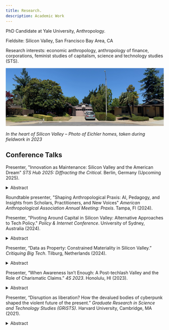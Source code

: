 ```yaml
---
title: Research.
description: Academic Work
---
```

<div class="negative-margin"></div>

PhD Candidate at Yale University, Anthropology. 

Fieldsite: Silicon Valley, San Francisco Bay Area, CA

Research interests: economic anthropology, anthropology of finance, corporations, feminist studies of capitalism, science and technology studies (STS). 

<img src="/images/culdesac.jpg" class="spacer center">
<p class="text-xs"><i>In the heart of Silicon Valley – Photo of Eichler homes, taken during fieldwork in 2023</i>
</p>

## Conference Talks

Presenter, "Innovation as Maintenance: Silicon Valley and the American Dream" _STS Hub 2025: Diffracting the Critical_. Berlin, Germany (Upcoming 2025). 

<details class="margin-bottom-lg">
<summary><span class="pointer text-xs">Abstract</span></summary>
<p class="text-xs">
STS scholars have often separated concepts of maintenance and innovation, offering maintenance practices as an alternative to the tech industry’s visible commitment to innovation. And yet, instead of producing ruptures and changes in foundational aspects of society as promised by innovation discourse, Silicon Valley’s products have leveraged and entrenched existing structures of power, acting as a practice of social maintenance as they’ve been increasingly used to optimize financial interests. This paper proposes thinking about tech corporations in Silicon Valley as inflammable objects, with the push for innovation grounded in desires to maintain the American Dream. Building on Annemarie Mol and John Law’s notion of “mutable mobiles” that are characterized by variability without losing their identity, this ethnographic project follows innovation discourse into the industry’s center, looking at how volatile startup projects and discourse about different futures continually solidify into maintaining existing structures of power. Using a diffractive analysis to navigate between explosive critiques of corporate harms and the sleepy suburbs that shape the everyday life of corporate employees, these tensions expose how the harms of Big Tech are entangled with more widespread contexts of chronic inflammation, informing pathways to addressing seemingly acute problems that fade into chronic conditions.
</p>
</details>

Roundtable presenter, "Shaping Anthropological Praxis: AI, Pedagogy, and Insights from Scholars, Practitioners, and New Voices" _American Anthropological Association Annual Meeting: Praxis_. Tampa, Fl (2024). 

Presenter, "Pivoting Around Capital in Silicon Valley: Alternative Approaches to Tech Policy." _Policy & Internet Conference_. University of Sydney, Australia (2024). 

<details class="margin-bottom-lg">
<summary><span class="pointer text-xs">Abstract</span></summary>
<p class="text-xs">
Many approaches to tech policy scramble to address new company products, technological innovations, and corporate scandals. In the 2010s, the U.S. government responded to the Cambridge Analytica data scandal by organizing inquiries into Facebook’s privacy practices, while scholars produced work aimed at uncovering bias in algorithms, social media’s impacts on sociality, and labor abuses on digital platforms. But as the influence of Big Tech continues to expand despite these investigations and new hype around AI has produced inquiries into AI-specific policies, this paper asks: is this approach of tech-specific critique and policy the best strategy for broad-scale change? Using empirical examples from ethnographic research conducted in Silicon Valley between 2022 and 2024, this paper explores the foundational role of venture capital financing in shaping corporate decision-making and outcomes across the industry. As speculative financial models create the incentives for hyper growth-oriented corporate strategies, these financial structures connect Silicon Valley to much wider processes of financialization that contribute to increasing inequality and the consolidation of wealth on a global scale. I draw on participant observation at a data analytics company in San Francisco to trace how finance capital shapes the inner-workings of corporate strategies rather than tech-specific policy or technical considerations. This ethnographic analysis demonstrates how industry actors pivot around capital in order to survive, directed by structural conditions rather than technology-related motivations. While focusing on the external impacts of corporate products generates the stakes of critical research, this paper advocates for studying the inner-workings of the industry in order to better identify the root causes of harmful externalities. It may be that the best approach to “good internet policy” doesn’t direct attention towards information technology or digital platforms at all, but rather addresses the underlying financial systems that consolidate wealth and continue to shape the direction of corporate products.
</p>
</details>

Presenter, “Data as Property: Constrained Materiality in Silicon Valley.” _Critiquing Big Tech_. Tilburg, Netherlands (2024).

<details class="margin-bottom-lg">
<summary><span class="pointer text-xs">Abstract</span></summary>
<p class="text-xs">  
This ethnographic project examines a post-techlash Silicon Valley through two, interconnected scales—the worker and the corporation—examining how material dependencies and economic relations at the level of the worker enact reinforcing logics that reproduce corporate projects. Building on scholarship that connects the industry’s contemporary data collection practices to the property logics developed through histories of settler colonialism (Barbrook & Cameron, 1996; Couldry & Mejias,  2019; Zuboff, 2018), this project follows property as a foundational relation that shapes the structure of corporate technology platforms and their extractive outputs. At the level of the worker, I spent time in the homes and thirdspaces of corporate employees to trace how the property expectations of nuclear families and home ownership motivate and normalize their participation in corporate data practices. At the corporate level, I draw on participant observation at a data analytics company in San Francisco to trace how extractive data collection is transformed into mundane corporate tasks that defy critical engagement in the corporate context. This project draws together these two scales to point towards property as a foundational aspect of maintaining relational structures of inequality, offering a new locus for addressing the harms of Big Tech.
</p>
</details>

Presenter, “When Awareness Isn’t Enough: A Post-techlash Valley and the Role of Charismatic Claims.” _4S 2023_. Honolulu, HI (2023).

<details class="margin-bottom-lg">
<summary><span class="pointer text-xs">Abstract</span></summary>
<p class="text-xs">
UX roles have been increasingly integrated into the corporate development of new technologies in Silicon Valley over the past few decades, with practitioners often utilizing terms like “human-centered” and appealing to humanistic concerns to characterize their work. Companies have also adopted humanistic language, which shows up in IPO documents, public marketing campaigns, and career landing pages for highly compensated roles (Facebook, Inc. 2013; Facebook, Inc. 2019; Google, Inc. 2004; Lyft, Inc. 2021). Critical academic work has deconstructed these claims of humanistic benefits and shown how language about human-centered practices helps redirect political contestation into projects of corporation expansion, and since 2018 the industry has undergone a public reckoning with its role in the production of harm related to the widespread adoption of corporate tech products (Irani 2019; Zuboff 2019; Benjamin 2019; Eubanks 2018). Given this critical academic work as well as public awareness of harms connected to corporate products stemming from Silicon Valley activities, this paper utilizes ethnographic work in the San Francisco Bay Area conducted in the aftermath of the techlash to explore how highly paid actors narrate and understand their ongoing participation in an industry connected to these critiques. By examining the lived experience of life in the bay area and corporate work, this paper offers preliminary thoughts about the limitations of awareness-only campaigns to create lasting change in light of broad, entrenched structures of power, and utilizes ethnographic observations of contemporary tech work in the bay area as a jumping off point for discussing alternative paths forward.
</p>
</details>

Presenter, “Disruption as liberation? How the devalued bodies of cyberpunk shaped the violent future of the present.” _Graduate Research in Science and Technology Studies (GRiSTS)_. Harvard University, Cambridge, MA (2021).

<details class="margin-bottom-lg">
<summary><span class="pointer text-xs">Abstract</span></summary>
<p class="text-xs">
In the 1980s, the literary genre “cyberpunk” became an inspirational touchstone for the newly collected technological workers of Silicon Valley. Fictional stories of networked existence promised a future in which fleshy bodies and all of their problems were transcended, mapping a path to liberation through interfacing with cyberspace technologies that leave the body behind. As fictional console cowboys who used technology to disrupt their attachments to bodily constraints and resist oppressive regimes became an aspirational model for self-described technologists, Silicon Valley workers came to understand their practices of disruption—applied to everything from bodies to business models—as core to the liberatory futures promised by new technologies. Disruption practices, however, have manifested as a cultivator of harm without accountability, perpetuated through imagining bodies as homogeneous objects that can and ought to be transcended. After tracing how key disability histories in the 20th century were obscured by cyberpunk narratives of technological cures, this paper will explore how a cyberpunk disdain for bodies made its way into Silicon Valley and became foundational to the global expansion of new technologies in the 21st century. In weaving together disability studies and STS, this paper looks at how Silicon Valley’s liberatory narratives are situated at the core of how harm has been mechanized and scaled up to global dimensions.

By looking at how Silicon Valley discourses about the social benefits of technological intervention draws from the justifications for medical interventionist approaches to disability, this paper argues that the spread of Silicon Valley technologies relies on ableist approaches to solving social problems and that peripheralizing disability perspectives contributes to the ongoing threat to bodies perpetuated by new technologies. By cripping the industry’s history and humanitarian claims, this paper draws on a politics of crip futurity to both unravel how a Silicon Valley imaginary about liberatory futures led to bodily violence and asks how this can problematize our understanding of the role of science and technology in a politics of recovery and building better futures in the wake of the current global pandemic.
</p>
</details>
